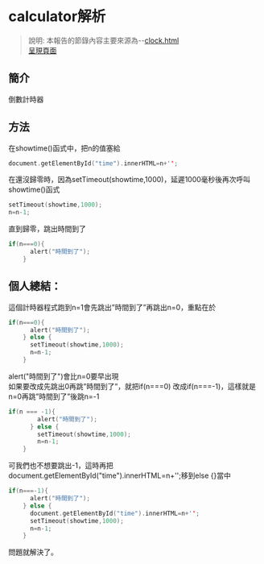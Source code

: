 # calculator解析  
> 說明: 本報告的節錄內容主要來源為--[clock.html](https://github.com/ccccourse/wp/blob/master/code/05-js/clock.html)  
[呈現頁面](https://ccccourse.github.io/wp/code/05-js/clock.html)  
## 簡介  
倒數計時器  

## 方法  
在showtime()函式中，把n的值塞給<div id="time">  
```c
document.getElementById("time").innerHTML=n+'';
```
在還沒歸零時，因為setTimeout(showtime,1000)，延遲1000毫秒後再次呼叫showtime()函式  
```c
setTimeout(showtime,1000);
n=n-1;
```
直到歸零，跳出時間到了  
```c
if(n===0){
      alert("時間到了");
    }		    
```
## 個人總結：  
這個計時器程式跑到n=1會先跳出”時間到了”再跳出n=0，重點在於  
```c
if(n===0){
      alert("時間到了");
    } else {		 
      setTimeout(showtime,1000);
      n=n-1;
    }
```
alert("時間到了")會比n=0要早出現  
如果要改成先跳出0再跳”時間到了”，就把if(n===0)  改成if(n===-1)，這樣就是n=0再跳”時間到了”後跳n=-1  
```c
if(n === -1){
        alert("時間到了");      
      } else {       
        setTimeout(showtime,1000);
        n=n-1;
    }

```
可我們也不想要跳出-1，這時再把  
document.getElementById("time").innerHTML=n+'';移到else {}當中  
```c
if(n===-1){
      alert("時間到了");
    } else {
      document.getElementById("time").innerHTML=n+'';		 
      setTimeout(showtime,1000);
      n=n-1;
    }  
```    
問題就解決了。  


